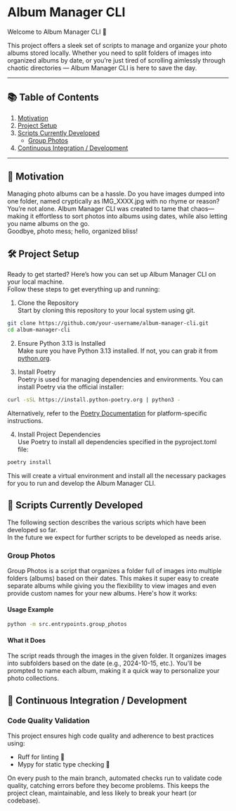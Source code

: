 # Album Manager CLI

Welcome to Album Manager CLI 🎉

This project offers a sleek set of scripts to manage and organize your photo albums stored locally. Whether you need to split folders of images into organized albums by date, or you’re just tired of scrolling aimlessly through chaotic directories — Album Manager CLI is here to save the day.

---

## 📚 Table of Contents
1. [Motivation](#-motivation)
2. [Project Setup](#️-project-setup)
3. [Scripts Currently Developed](#-scripts-currently-developed)
    - [Group Photos](#group-photos)
4. [Continuous Integration / Development](
  #-continuous-integration--development)

---

## 🚀 Motivation
Managing photo albums can be a hassle. Do you have images dumped into one folder, named cryptically as IMG_XXXX.jpg with no rhyme or reason? You’re not alone. Album Manager CLI was created to tame that chaos—making it effortless to sort photos into albums using dates, while also letting you name albums on the go.  
Goodbye, photo mess; hello, organized bliss!

## 🛠️ Project Setup
Ready to get started? Here’s how you can set up Album Manager CLI on your local machine.  
Follow these steps to get everything up and running:

1. Clone the Repository  
  Start by cloning this repository to your local system using git.

  ```bash
  git clone https://github.com/your-username/album-manager-cli.git
  cd album-manager-cli
  ```

2. Ensure Python 3.13 is Installed  
  Make sure you have Python 3.13 installed. If not, you can grab it from [python.org]().

3. Install Poetry  
  Poetry is used for managing dependencies and environments. You can install Poetry via the official installer:

  ```bash
  curl -sSL https://install.python-poetry.org | python3 -
  ```

  Alternatively, refer to the [Poetry Documentation](https://python-poetry.org/docs/) for platform-specific instructions.

4. Install Project Dependencies  
  Use Poetry to install all dependencies specified in the pyproject.toml file:

  ```bash
  poetry install
  ```

  This will create a virtual environment and install all the necessary packages for you to run and develop the Album Manager CLI.

## 📜 Scripts Currently Developed
The following section describes the various scripts which have been developed so far.  
In the future we expect for further scripts to be developed as needs arise.

### Group Photos
Group Photos is a script that organizes a folder full of images into multiple folders (albums) based on their dates. This makes it super easy to create separate albums while giving you the flexibility to view images and even provide custom names for your new albums. Here's how it works:

#### Usage Example
```bash
python -m src.entrypoints.group_photos
```

#### What it Does 
The script reads through the images in the given folder.
It organizes images into subfolders based on the date (e.g., 2024-10-15, etc.).
You'll be prompted to name each album, making it a quick way to personalize your photo collections.

## 🔧 Continuous Integration / Development

### Code Quality Validation
This project ensures high code quality and adherence to best practices using:
- Ruff for linting 🧹
- Mypy for static type checking 🧐

On every push to the main branch, automated checks run to validate code quality, catching errors before they become problems. This keeps the project clean, maintainable, and less likely to break your heart (or codebase).

